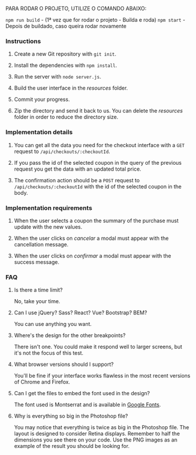 PARA RODAR O PROJETO, UTILIZE O COMANDO ABAIXO:

`npm run build` - (1ª vez que for rodar o projeto - Builda e roda)
`npm start` - Depois de buildado, caso queira rodar novamente 

### Instructions

1. Create a new Git repository with `git init`.

2. Install the dependencies with `npm install`.

3. Run the server with `node server.js`.

4. Build the user interface in the _resources_ folder.

5. Commit your progress.

6. Zip the directory and send it back to us. You can delete the _resources_ folder in order to reduce the directory size.

### Implementation details

1. You can get all the data you need for the checkout interface with a `GET` request to `/api/checkouts/:checkoutId`.

2. If you pass the id of the selected coupon in the query of the previous request you get the data with an updated total price.

3. The confirmation action should be a `POST` request to `/api/checkouts/:checkoutId` with the id of the selected coupon in the body.

### Implementation requirements

1. When the user selects a coupon the summary of the purchase must update with the new values.

2. When the user clicks on _cancelar_ a modal must appear with the cancellation message.

3. When the user clicks on _confirmar_ a modal must appear with the success message.

### FAQ

1. Is there a time limit?

    No, take your time.

2. Can I use jQuery? Sass? React? Vue? Bootstrap? BEM?

    You can use anything you want.

3. Where's the design for the other breakpoints?

    There isn't one. You could make it respond well to larger screens, but it's not the focus of this test.

4. What browser versions should I support?

    You'll be fine if your interface works flawless in the most recent versions of Chrome and Firefox.

5. Can I get the files to embed the font used in the design?

    The font used is Montserrat and is available in [Google Fonts](https://fonts.google.com/specimen/Montserrat).

6. Why is everything so big in the Photoshop file?

    You may notice that everything is twice as big in the Photoshop file. The layout is designed to consider Retina displays. Remember to half the dimensions you see there on your code. Use the PNG images as an example of the result you should be looking for.
